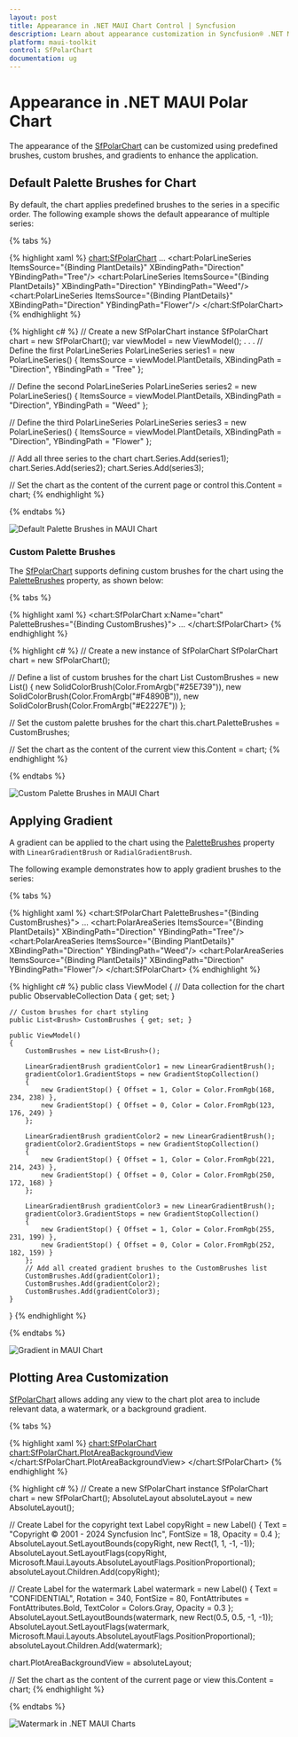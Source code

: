 ```yaml
---
layout: post
title: Appearance in .NET MAUI Chart Control | Syncfusion
description: Learn about appearance customization in Syncfusion® .NET MAUI Chart (SfPolarChart), including its elements and more.
platform: maui-toolkit
control: SfPolarChart
documentation: ug
---
```


# Appearance in .NET MAUI Polar Chart

The appearance of the [SfPolarChart](https://help.syncfusion.com/cr/maui-toolkit/Syncfusion.Maui.Toolkit.Charts.SfPolarChart.html) can be customized using predefined brushes, custom brushes, and gradients to enhance the application.

## Default Palette Brushes for Chart

By default, the chart applies predefined brushes to the series in a specific order. The following example shows the default appearance of multiple series:

{% tabs %}

{% highlight xaml %}
<chart:SfPolarChart> 
    ...
    <chart:PolarLineSeries ItemsSource="{Binding PlantDetails}" XBindingPath="Direction" YBindingPath="Tree"/> 
    <chart:PolarLineSeries ItemsSource="{Binding PlantDetails}" XBindingPath="Direction" YBindingPath="Weed"/> 
    <chart:PolarLineSeries ItemsSource="{Binding PlantDetails}" XBindingPath="Direction" YBindingPath="Flower"/>
</chart:SfPolarChart>
{% endhighlight %}

{% highlight c# %}
// Create a new SfPolarChart instance
SfPolarChart chart = new SfPolarChart();
var viewModel = new ViewModel();
. . .
// Define the first PolarLineSeries
PolarLineSeries series1 = new PolarLineSeries()
{
    ItemsSource = viewModel.PlantDetails, 
    XBindingPath = "Direction", 
    YBindingPath = "Tree" 
};

// Define the second PolarLineSeries
PolarLineSeries series2 = new PolarLineSeries()
{
    ItemsSource = viewModel.PlantDetails, 
    XBindingPath = "Direction", 
    YBindingPath = "Weed" 
};

// Define the third PolarLineSeries
PolarLineSeries series3 = new PolarLineSeries()
{
    ItemsSource = viewModel.PlantDetails, 
    XBindingPath = "Direction", 
    YBindingPath = "Flower" 
};

// Add all three series to the chart
chart.Series.Add(series1);
chart.Series.Add(series2);
chart.Series.Add(series3);

// Set the chart as the content of the current page or control
this.Content = chart;
{% endhighlight %}

{% endtabs %}

![Default Palette Brushes in MAUI Chart](Appearance_images/MAUI_default_chart.png)

### Custom Palette Brushes

The [SfPolarChart](https://help.syncfusion.com/cr/maui-toolkit/Syncfusion.Maui.Toolkit.Charts.SfPolarChart.html) supports defining custom brushes for the chart using the [PaletteBrushes](https://help.syncfusion.com/cr/maui-toolkit/Syncfusion.Maui.Toolkit.Charts.SfPolarChart.html#Syncfusion_Maui_Toolkit_Charts_SfPolarChart_PaletteBrushes) property, as shown below:

{% tabs %}

{% highlight xaml %}
<chart:SfPolarChart x:Name="chart" PaletteBrushes="{Binding CustomBrushes}">
    ...
</chart:SfPolarChart>
{% endhighlight %}

{% highlight c# %}
// Create a new instance of SfPolarChart
SfPolarChart chart = new SfPolarChart();

// Define a list of custom brushes for the chart
List<Brush> CustomBrushes = new List<Brush>()
{
    new SolidColorBrush(Color.FromArgb("#25E739")),
    new SolidColorBrush(Color.FromArgb("#F4890B")),
    new SolidColorBrush(Color.FromArgb("#E2227E"))
};

// Set the custom palette brushes for the chart
this.chart.PaletteBrushes = CustomBrushes;

// Set the chart as the content of the current view
this.Content = chart;
{% endhighlight %}

{% endtabs %}

![Custom Palette Brushes in MAUI Chart](Appearance_images/MAUI_polar_chart_custom_palette.png)

## Applying Gradient

A gradient can be applied to the chart using the [PaletteBrushes](https://help.syncfusion.com/cr/maui-toolkit/Syncfusion.Maui.Toolkit.Charts.ChartSeries.html#Syncfusion_Maui_Toolkit_Charts_ChartSeries_PaletteBrushes) property with `LinearGradientBrush` or `RadialGradientBrush`.

The following example demonstrates how to apply gradient brushes to the series:

{% tabs %}

{% highlight xaml %}
<chart:SfPolarChart PaletteBrushes="{Binding CustomBrushes}">
    ...
    <chart:PolarAreaSeries ItemsSource="{Binding PlantDetails}" XBindingPath="Direction" YBindingPath="Tree"/>
    <chart:PolarAreaSeries ItemsSource="{Binding PlantDetails}" XBindingPath="Direction" YBindingPath="Weed"/>
    <chart:PolarAreaSeries ItemsSource="{Binding PlantDetails}" XBindingPath="Direction" YBindingPath="Flower"/>
</chart:SfPolarChart>
{% endhighlight %}

{% highlight c# %}
public class ViewModel
{
    // Data collection for the chart
    public ObservableCollection<Model> Data { get; set; }

    // Custom brushes for chart styling
    public List<Brush> CustomBrushes { get; set; }

    public ViewModel()
    {
        CustomBrushes = new List<Brush>();

        LinearGradientBrush gradientColor1 = new LinearGradientBrush();
        gradientColor1.GradientStops = new GradientStopCollection()
        {
            new GradientStop() { Offset = 1, Color = Color.FromRgb(168, 234, 238) },
            new GradientStop() { Offset = 0, Color = Color.FromRgb(123, 176, 249) }
        };

        LinearGradientBrush gradientColor2 = new LinearGradientBrush();
        gradientColor2.GradientStops = new GradientStopCollection()
        {
            new GradientStop() { Offset = 1, Color = Color.FromRgb(221, 214, 243) },
            new GradientStop() { Offset = 0, Color = Color.FromRgb(250, 172, 168) }
        };

        LinearGradientBrush gradientColor3 = new LinearGradientBrush();
        gradientColor3.GradientStops = new GradientStopCollection()
        {
            new GradientStop() { Offset = 1, Color = Color.FromRgb(255, 231, 199) },
            new GradientStop() { Offset = 0, Color = Color.FromRgb(252, 182, 159) }
        };
        // Add all created gradient brushes to the CustomBrushes list
        CustomBrushes.Add(gradientColor1);
        CustomBrushes.Add(gradientColor2);
        CustomBrushes.Add(gradientColor3);
    }
}
{% endhighlight %}

{% endtabs %}

![Gradient in MAUI Chart](Appearance_images/MAUI_polar_chart_gradient.png)

## Plotting Area Customization

[SfPolarChart](https://help.syncfusion.com/cr/maui-toolkit/Syncfusion.Maui.Toolkit.Charts.SfPolarChart.html) allows adding any view to the chart plot area to include relevant data, a watermark, or a background gradient.

{% tabs %}

{% highlight xaml %}
<chart:SfPolarChart>
   <chart:SfPolarChart.PlotAreaBackgroundView>
    	<AbsoluteLayout>
      		<Label Text="Copyright © 2001 - 2024 Syncfusion Inc"
		       FontSize="18" AbsoluteLayout.LayoutBounds="1,1,-1,-1"
		       AbsoluteLayout.LayoutFlags="PositionProportional"
		       Opacity="0.4"/>
       		<Label Text="CONFIDENTIAL" Rotation="340" FontSize="80"
		       FontAttributes="Bold,Italic" TextColor="Gray" Margin="10,0,0,0"
	               AbsoluteLayout.LayoutBounds="0.5,0.5,-1,-1"
		       AbsoluteLayout.LayoutFlags="PositionProportional"
		       Opacity="0.3"/>
    	</AbsoluteLayout>
   </chart:SfPolarChart.PlotAreaBackgroundView>
</chart:SfPolarChart>
{% endhighlight %}

{% highlight c# %}
// Create a new SfPolarChart instance
SfPolarChart chart = new SfPolarChart();
AbsoluteLayout absoluteLayout = new AbsoluteLayout();

// Create Label for the copyright text
Label copyRight = new Label() 
{
    Text = "Copyright © 2001 - 2024 Syncfusion Inc",
    FontSize = 18,
    Opacity = 0.4
};
AbsoluteLayout.SetLayoutBounds(copyRight, new Rect(1, 1, -1, -1));
AbsoluteLayout.SetLayoutFlags(copyRight, Microsoft.Maui.Layouts.AbsoluteLayoutFlags.PositionProportional);
absoluteLayout.Children.Add(copyRight);

// Create Label for the watermark
Label watermark = new Label()
{
    Text = "CONFIDENTIAL",
    Rotation = 340,
    FontSize = 80,
    FontAttributes = FontAttributes.Bold,
    TextColor = Colors.Gray, 
    Opacity = 0.3
};
AbsoluteLayout.SetLayoutBounds(watermark, new Rect(0.5, 0.5, -1, -1));
AbsoluteLayout.SetLayoutFlags(watermark, Microsoft.Maui.Layouts.AbsoluteLayoutFlags.PositionProportional);
absoluteLayout.Children.Add(watermark);

chart.PlotAreaBackgroundView = absoluteLayout;

// Set the chart as the content of the current page or view
this.Content = chart;
{% endhighlight %}

{% endtabs %}

![Watermark in .NET MAUI Charts](Appearance_images/polar_water_mark.png)